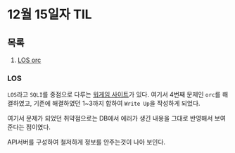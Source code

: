 # 12월 15일자 TIL

## 목록

1. [LOS orc](#LOS)


### LOS

`LOS`라고 `SQLI`를 중점으로 다루는 [워게임 사이트](https://los.rubiya.kr/)가 있다.
여기서 4번째 문제인 `orc`를 해결하였고,
기존에 해결하였던 1~3까지 합하여 `Write Up`을 작성하게 되었다.

여기서 문제가 되었던 취약점으로는 DB에서 에러가 생긴 내용을 그대로 반영해서 보여준다는 점이였다.

API서버를 구성하여 철저하게 정보를 안주는것이 나아 보인다.


